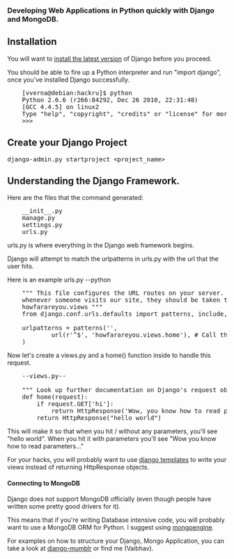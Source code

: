 ### Developing Web Applications in Python quickly with Django and MongoDB.

## Installation 

You will want to [install the latest version](https://docs.djangoproject.com/en/1.4/intro/install) of Django before you proceed.

You should be able to fire up a Python interpreter and run "import django", once you've installed Django successfully.
<pre>
	[vverna@debian:hackru]$ python
	Python 2.6.6 (r266:84292, Dec 26 2010, 22:31:48) 
	[GCC 4.4.5] on linux2
	Type "help", "copyright", "credits" or "license" for more information.
	>>> 
</pre>

## Create your Django Project

<tt> django-admin.py startproject <project_name> </tt>

## Understanding the Django Framework.

Here are the files that the command generated:
<pre>
	__init__.py  
	manage.py  
	settings.py
	urls.py
</pre>

urls.py is where everything in the Django web framework begins. 

Django will attempt to match the urlpatterns in urls.py with the url that the user hits.

Here is an example urls.py
--python
<pre>
	""" This file configures the URL routes on your server. Currently it tells you that
	whenever someone visits our site, they should be taken to the home() function in 
	howfarareyou.views """
	from django.conf.urls.defaults import patterns, include, url

	urlpatterns = patterns('',
			url(r'^$', 'howfarareyou.views.home'), # Call the mapbook.views.home() function when someone visits /
	)
</pre>

Now let's create a views.py and a home() function inside to handle this request.

<pre>
	--views.py--

	""" Look up further documentation on Django's request object: https://docs.djangoproject.com/en/dev/ref/request-response/ """
	def home(request):
		if request.GET['hi']:
			return HttpResponse('Wow, you know how to read parameters from the URL')
		return HttpResponse("hello world")
</pre>

This will make it so that when you hit / without any parameters, you'll see "hello world".
When you hit it with parameters you'll see "Wow you know how to read parameters..."

For your hacks, you will probably want to use [django templates](http://www.djangobook.com/en/beta/chapter04/) to write your views instead of returning HttpResponse objects.

#### Connecting to MongoDB

Django does not support MongoDB officially (even though people have written some pretty good drivers for it).

This means that if you're writing Database intensive code, you will probably want to use a MongoDB ORM for Python. I suggest using [mongoengine](https://github.com/hmarr/mongoengine).

For examples on how to structure your Django, Mongo Application, you can take a look at [django-mumblr](https://github.com/hmarr/django-mumblr) or find me (Vaibhav).
